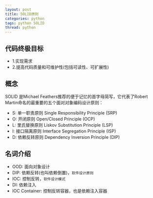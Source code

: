 ```yaml
---
layout: post
title: SOLID原则
categories: python
tags: python SOLID
thread: python
---
```

## 代码终极目标
* 1.实现需求
* 2.提高代码质量和可维护性(包括可读性、可扩展性)

## 概念
SOLID 是Michael Feathers推荐的便于记忆的首字母简写，它代表了Robert Martin命名的最重要的五个面对对象编码设计原则：

* S: 单一职责原则 Single Responsibility Principle (SRP)
* O: 开闭原则 Open/Closed Principle (OCP)
* L: 里氏替换原则 Liskov Substitution Principle (LSP)
* I: 接口隔离原则 Interface Segregation Principle (ISP)
* D: 依赖反转原则 Dependency Inversion Principle (DIP)

## 名词介绍
* OOD: 面向对象设计
* DIP: 依赖反转(也叫依赖倒置)，`软件设计原则`
* IOC: 控制反转，`软件设计模式`
* DI: 依赖注入
* IOC Container: 控制反转容器，也是依赖注入容器

